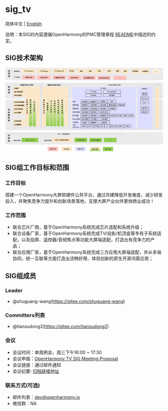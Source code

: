 # sig_tv
简体中文 | [English](./sig_tv.md)

说明：本SIG的内容遵循OpenHarmony的PMC管理章程 [README](../../zh/pmc.md)中描述的约定。

## SIG技术架构
![figures/tv-framework.png](figures/tv-framework.png)

## SIG组工作目标和范围

### 工作目标
搭建一个OpenHarmony大屏软硬件公共平台，通过共建降低开发难度，减少研发投入，并聚焦竞争力提升和创新场景落地，支撑大屏产业伙伴更快商业成功！

### 工作范围
 - 联合芯片厂商，基于OpenHarmony系统完成芯片适配和系统升级；
 - 联合设备厂家，基于OpenHarmony系统完成TV/投影/机顶盒等专有子系统适配，以及投屏、遥控器/音频焦点等功能大屏端适配，打造出有竞争力的产品；
 - 联合应用厂家，基于OpenHarmony系统完成三方应用大屏端适配，并从多端协同，统一互联等方面打造出流畅好用、体验创新的原生开源鸿蒙应用；

## SIG组成员

### Leader
- @shuguang-wang(https://gitee.com/shuguang-wang)

### Committers列表
- @tianxudong2(https://gitee.com/tianxudong2)

### 会议
 - 会议时间：单周例会，周三下午16:00 ~ 17:30
 - 会议申报：[OpenHarmony TV SIG Meeting Proposal](https://docs.qingque.cn/s/home/eZQD5fEgz0p9aMBiO68_Ymyt0?identityId=2JZgg0BEwbM)
 - 会议链接：通过邮件通知
 - 会议纪要: [归档链接地址](https://gitee.com/openharmony-sig/sig-content)

### 联系方式(可选)

- 邮件列表：dev@openharmony.io
- 微信群：NA
